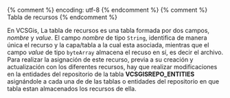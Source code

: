 {% comment %} encoding: utf-8 {% endcomment %}
{% comment %} Tabla de recursos {% endcomment %} 

En VCSGis, La tabla de recursos es una tabla formada por dos campos, *nombre* y *value*.
El campo *nombre* de tipo ```String```, identifica de manera única el recurso y la capa/tabla a la 
cual esta asociada, mientras que el campo *value* de tipo ```byteArray``` almacena el recuso en sí,
es decir el archivo. Para realizar la asignación de este recurso, previa a su creación y 
actualización con los diferentes recursos, hay que realizar modificaciones en la entidades del 
repositorio de la tabla **VCSGISREPO_ENTITIES** asignándole a cada una de de las tablas o entidades 
del repositorio en que tabla estan almacenados los recursos de ella.
